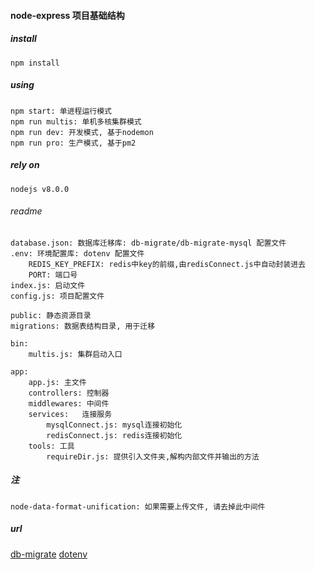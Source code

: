 #### node-express 项目基础结构

##### install

    npm install

##### using

    npm start: 单进程运行模式
    npm run multis: 单机多核集群模式
    npm run dev: 开发模式, 基于nodemon
    npm run pro: 生产模式, 基于pm2

##### rely on

    nodejs v8.0.0

###### readme

    database.json: 数据库迁移库: db-migrate/db-migrate-mysql 配置文件
    .env: 环境配置库: dotenv 配置文件
        REDIS_KEY_PREFIX: redis中key的前缀,由redisConnect.js中自动封装进去
        PORT: 端口号
    index.js: 启动文件
    config.js: 项目配置文件

    public: 静态资源目录
    migrations: 数据表结构目录, 用于迁移

    bin: 
        multis.js: 集群启动入口

    app: 
        app.js: 主文件
        controllers: 控制器
        middlewares: 中间件
        services:   连接服务
            mysqlConnect.js: mysql连接初始化
            redisConnect.js: redis连接初始化
        tools: 工具
            requireDir.js: 提供引入文件夹,解构内部文件并输出的方法

##### 注
    node-data-format-unification: 如果需要上传文件, 请去掉此中间件

##### url
[db-migrate](https://db-migrate.readthedocs.io/en/latest/API/SQL/)
[dotenv](https://github.com/motdotla/dotenv)       
